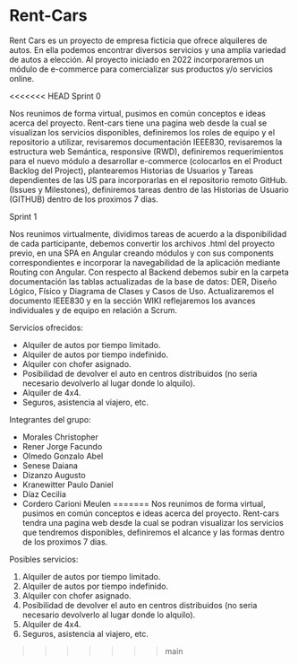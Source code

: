 # Rent-Cars

Rent Cars es un proyecto de empresa ficticia que ofrece alquileres de autos. En ella podemos encontrar diversos servicios y una amplia variedad de autos a elección. Al proyecto iniciado en 2022 incorporaremos un módulo de e-commerce para comercializar sus productos y/o servicios online.

<<<<<<< HEAD
Sprint 0

Nos reunimos de forma virtual, pusimos en común conceptos e ideas acerca del proyecto. Rent-cars tiene una pagina web desde la cual se visualizan los servicios disponibles, definiremos los roles de equipo y el repositorio a utilizar, revisaremos documentación IEEE830, revisaremos la estructura web Semántica, responsive (RWD), definiremos requerimientos para el nuevo módulo a desarrollar e-commerce (colocarlos en el Product Backlog del Project), plantearemos Historias de Usuarios y Tareas dependientes de las US para incorporarlas en el repositorio remoto GitHub. (Issues y Milestones), definiremos tareas dentro de las Historias de Usuario (GITHUB) dentro de los proximos 7 dias.

Sprint 1

Nos reunimos virtualmente, dividimos tareas de acuerdo a la disponibilidad de cada participante, debemos convertir los archivos .html del proyecto previo, en una SPA en Angular creando módulos y con sus components correspondientes e incorporar la navegabilidad de la aplicación mediante Routing con Angular. Con respecto al Backend debemos subir en la carpeta documentación las tablas actualizadas de la base de datos: DER, Diseño Lógico, Físico y Diagrama de Clases y Casos de Uso. Actualizaremos el documento IEEE830 y en la sección WIKI reflejaremos los avances individuales y de equipo en relación a Scrum.

Servicios ofrecidos:

- Alquiler de autos por tiempo limitado.
- Alquiler de autos por tiempo indefinido.
- Alquiler con chofer asignado.
- Posibilidad de devolver el auto en centros distribuidos (no seria necesario devolverlo al lugar donde lo alquilo).
- Alquiler de 4x4.
- Seguros, asistencia al viajero, etc.

Integrantes del grupo:

- Morales Christopher
- Rener Jorge Facundo
- Olmedo Gonzalo Abel
- Senese Daiana
- Dizanzo Augusto
- Kranewitter Paulo Daniel
- Díaz Cecilia
- Cordero Carioni Meulen
=======
Nos reunimos de forma virtual, pusimos en común conceptos e ideas acerca del proyecto.
Rent-cars tendra una pagina web desde la cual se podran visualizar los servicios que tendremos disponibles, definiremos el alcance y las formas dentro de los proximos 7 dias.

Posibles servicios:
1.  Alquiler de autos por tiempo limitado.
2.  Alquiler de autos por tiempo indefinido.
3.  Alquiler con chofer asignado.
4.  Posibilidad de devolver el auto en centros distribuidos (no seria necesario devolverlo al lugar donde lo alquilo).
5.  Alquiler de 4x4.
6.  Seguros, asistencia al viajero, etc.
>>>>>>> main

